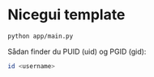 # Nicegui template

```bash
python app/main.py
```

Sådan finder du PUID (uid) og PGID (gid):

```bash
id <username>
```
